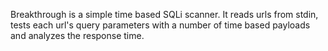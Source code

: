 Breakthrough is a simple time based SQLi scanner. It reads urls from stdin, tests each url's query parameters with a number of time based payloads and analyzes the response time.
